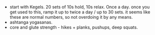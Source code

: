- start with Kegels. 20 sets of 10s hold, 10s relax. Once a day. once you get used to this, ramp it up to twice a day / up to 30 sets. it seems like these are normal numbers, so not overdoing it by any means.
- ashtanga yogasanas.
- core and glute strength - hikes + planks, pushups, deep squats.
